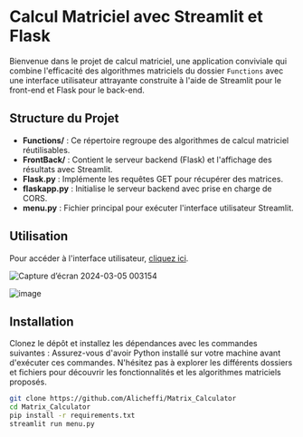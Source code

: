 # Calcul Matriciel avec Streamlit et Flask

Bienvenue dans le projet de calcul matriciel, une application conviviale qui combine l'efficacité des algorithmes matriciels du dossier `Functions` avec une interface utilisateur attrayante construite à l'aide de Streamlit pour le front-end et Flask pour le back-end.

## Structure du Projet

- **Functions/** : Ce répertoire regroupe des algorithmes de calcul matriciel réutilisables.
- **FrontBack/** : Contient le serveur backend (Flask) et l'affichage des résultats avec Streamlit.
- **Flask.py** : Implémente les requêtes GET pour récupérer des matrices.
- **flaskapp.py** : Initialise le serveur backend avec prise en charge de CORS.
- **menu.py** : Fichier principal pour exécuter l'interface utilisateur Streamlit.

## Utilisation


Pour accéder à l'interface utilisateur, [cliquez ici](https://ppywgxapdvurynzbbqi4dq.streamlit.app/).

![Capture d’écran 2024-03-05 003154](https://github.com/Alicheffi/Matrix_Calculator/assets/101280583/45a898cd-d737-4f8f-93c5-d02118380bbc)

![image](https://github.com/Alicheffi/Matrix_Calculator/assets/101280583/269e76fc-c4ad-4eed-8b7d-45ec1789887e)

## Installation

Clonez le dépôt et installez les dépendances avec les commandes suivantes :
Assurez-vous d'avoir Python installé sur votre machine avant d'exécuter ces commandes.
N'hésitez pas à explorer les différents dossiers et fichiers pour découvrir les fonctionnalités et les algorithmes matriciels proposés.

```bash
git clone https://github.com/Alicheffi/Matrix_Calculator
cd Matrix_Calculator
pip install -r requirements.txt
streamlit run menu.py


